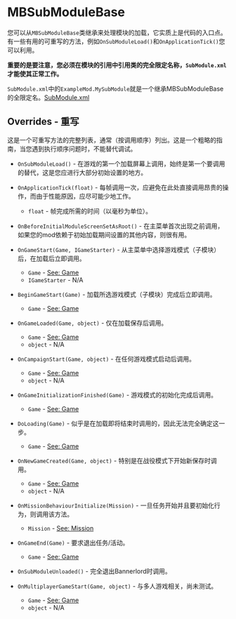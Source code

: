 # MBSubModuleBase

您可以从`MBSubModuleBase`类继承来处理模块的加载，它实质上是代码的入口点。有一些有用的可重写的方法，例如`OnSubModuleLoad()`和`OnApplicationTick()`您可以利用。

**重要的是要注意，您必须在模块的引用中引用类的完全限定名称，`SubModule.xml`才能使其正常工作。**

`SubModule.xml`中的`ExampleMod.MySubModule`就是一个继承MBSubModuleBase的全限定名。[SubModule.xml](../../_xmldocs/submodule.md)

## Overrides - 重写

这是一个可重写方法的完整列表，通常（按调用顺序）列出。这是一个粗略的指南，当您遇到执行顺序问题时，不能替代调试。

- `OnSubModuleLoad()` - 在游戏的第一个加载屏幕上调用，始终是第一个要调用的替代，这是您应进行大部分初始设置的地方。
- `OnApplicationTick(float)` - 每帧调用一次，应避免在此处直接调用昂贵的操作，而由于性能原因，应尽可能少地工作。
  - `float` - 帧完成所需的时间（以毫秒为单位）。
- `OnBeforeInitialModuleScreenSetAsRoot()` - 在主菜单首次出现之前调用，如果您的mod依赖于初始加载期间设置的其他内容，则很有用。
- `OnGameStart(Game, IGameStarter)` - 从主菜单中选择游戏模式（子模块）后，在加载后立即调用。
  - `Game` - [See: Game](../core/game.md)
  - `IGameStarter` - N/A
- `BeginGameStart(Game)` - 加载所选游戏模式（子模块）完成后立即调用。
  - `Game` - [See: Game](../core/game.md)
- `OnGameLoaded(Game, object)` - 仅在加载保存后调用。
  - `Game` - [See: Game](../core/game.md)
  - `object` - N/A
- `OnCampaignStart(Game, object)` - 在任何游戏模式启动后调用。
  - `Game` - [See: Game](../core/game.md)
  - `object` - N/A
- `OnGameInitializationFinished(Game)` - 游戏模式的初始化完成后调用。
  - `Game` - [See: Game](../core/game.md)
- `DoLoading(Game)` -  似乎是在加载即将结束时调用的，因此无法完全确定这一步。
  - `Game` - [See: Game](../core/game.md)
- `OnNewGameCreated(Game, object)` - 特别是在战役模式下开始新保存时调用。
  - `Game` - [See: Game](../core/game.md)
  - `object` - N/A
- `OnMissionBehaviourInitialize(Mission)` - 一旦任务开始并且要初始化行为，则调用该方法。
  - `Mission` - [See: Mission](mission.md)
- `OnGameEnd(Game)` - 要求退出任务/活动。
  - `Game` - [See: Game](../core/game.md)
- `OnSubModuleUnloaded()` - 完全退出Bannerlord时调用。



- `OnMultiplayerGameStart(Game, object)` - 与多人游戏相关，尚未测试。
  - `Game` - [See: Game](../core/game.md)
  - `object` - N/A